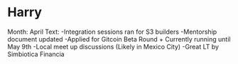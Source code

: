 # Harry

Month: April
Text: -Integration sessions ran for S3 builders
-Mentorship document updated
-Applied for Gitcoin Beta Round + Currently running until May 9th
-Local meet up discussions (Likely in Mexico City)
-Great LT by Simbiotica Financia